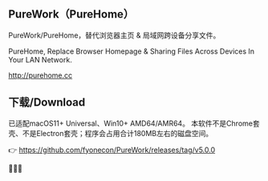 ## PureWork（PureHome）
PureWork/PureHome，替代浏览器主页 & 局域网跨设备分享文件。 

PureHome, Replace Browser Homepage & Sharing Files Across Devices In Your LAN Network.

http://purehome.cc

## 下载/Download
已适配macOS11+ Universal、Win10+ AMD64/AMR64。 本软件不是Chrome套壳、不是Electron套壳；程序会占用合计180MB左右的磁盘空间。

👉 https://github.com/fyonecon/PureWork/releases/tag/v5.0.0

🎉🎉🎉

